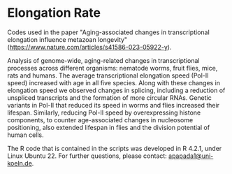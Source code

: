 # Elongation Rate

Codes used in the paper "Aging-associated changes in transcriptional elongation influence metazoan longevity" (https://www.nature.com/articles/s41586-023-05922-y).

Analysis of genome-wide, aging-related changes in transcriptional processes across different organisms: nematode worms, fruit flies, mice, rats and humans. The average transcriptional elongation speed (Pol-II speed) increased with age in all five species. Along with these changes in elongation speed we observed changes in splicing, including a reduction of unspliced transcripts and the formation of more circular RNAs. Genetic variants in Pol-II that reduced its speed in worms and flies increased their lifespan. Similarly, reducing Pol-II speed by overexpressing histone components, to counter age-associated changes in nucleosome positioning, also extended lifespan in flies and the division potential of human cells.

The R code that is contained in the scripts was developed in R 4.2.1, under Linux Ubuntu 22. For further questions, please contact: apapada1@uni-koeln.de.
